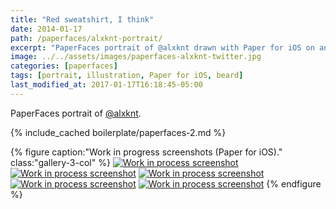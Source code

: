 ```yaml
---
title: "Red sweatshirt, I think"
date: 2014-01-17
path: /paperfaces/alxknt-portrait/
excerpt: "PaperFaces portrait of @alxknt drawn with Paper for iOS on an iPad."
image: ../../assets/images/paperfaces-alxknt-twitter.jpg
categories: [paperfaces]
tags: [portrait, illustration, Paper for iOS, beard]
last_modified_at: 2017-01-17T16:18:45-05:00
---
```


PaperFaces portrait of [@alxknt](https://twitter.com/alxknt).

{% include_cached boilerplate/paperfaces-2.md %}

{% figure caption:"Work in progress screenshots (Paper for iOS)." class:"gallery-3-col" %}
[![Work in process screenshot](../../assets/images/paperfaces-alxknt-process-1-750.jpg)](../../assets/images/paperfaces-alxknt-process-1-lg.jpg)
[![Work in process screenshot](../../assets/images/paperfaces-alxknt-process-2-600.jpg)](../../assets/images/paperfaces-alxknt-process-2-lg.jpg)
[![Work in process screenshot](../../assets/images/paperfaces-alxknt-process-3-600.jpg)](../../assets/images/paperfaces-alxknt-process-3-lg.jpg)
[![Work in process screenshot](../../assets/images/paperfaces-alxknt-process-4-600.jpg)](../../assets/images/paperfaces-alxknt-process-4-lg.jpg)
[![Work in process screenshot](../../assets/images/paperfaces-alxknt-process-5-600.jpg)](../../assets/images/paperfaces-alxknt-process-5-lg.jpg)
{% endfigure %}
